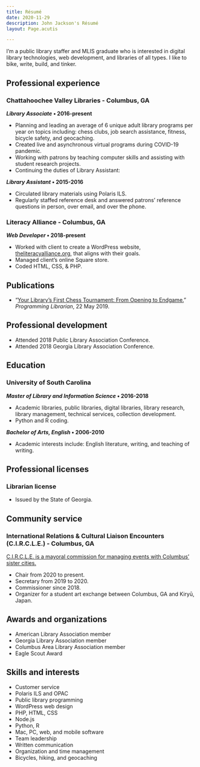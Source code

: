 ```yaml
---
title: Résumé
date: 2020-11-29
description: John Jackson's Résumé
layout: Page.acutis

---
```


I’m a public library staffer and MLIS graduate who is interested in digital
library technologies, web development, and libraries of all types. I like to
bike, write, build, and tinker.

## Professional experience

### Chattahoochee Valley Libraries - Columbus, GA

**_Library Associate_ • 2016-present**

- Planning and leading an average of 6 unique adult library programs per year
  on topics including: chess clubs, job search assistance, fitness, bicycle
  safety, and geocaching.
- Created live and asynchronous virtual programs during COVID-19 pandemic.
- Working with patrons by teaching computer skills and assisting with student
  research projects.
- Continuing the duties of Library Assistant:

**_Library Assistant_ • 2015-2016**

- Circulated library materials using Polaris ILS.
- Regularly staffed reference desk and answered patrons’ reference questions
  in person, over email, and over the phone.

### Literacy Alliance - Columbus, GA

**_Web Developer_ • 2018-present**

- Worked with client to create a WordPress website, [theliteracyalliance.org],
  that aligns with their goals.
- Managed client’s online Square store.
- Coded HTML, CSS, & PHP.

[theliteracyalliance.org]: https://theliteracyalliance.org/

## Publications

- “[Your Library’s First Chess Tournament: From Opening to Endgame.][1]”
  *Programming Librarian*, 22 May 2019.

[1]: http://programminglibrarian.org/articles/your-library’s-first-chess-tournament-opening-endgame

## Professional development

- Attended 2018 Public Library Association Conference.
- Attended 2018 Georgia Library Association Conference.

## Education

### University of South Carolina

**_Master of Library and Information Science_ • 2016-2018**


- Academic libraries, public libraries, digital libraries, library research,
  library management, technical services, collection development.
- Python and R coding.

**_Bachelor of Arts, English_ • 2006-2010**

- Academic interests include: English literature, writing, and teaching of
  writing.

## Professional licenses

### Librarian license

- Issued by the State of Georgia.

## Community service

### International Relations & Cultural Liaison Encounters (C.I.R.C.L.E.) - Columbus, GA

[C.I.R.C.L.E. is a mayoral commission for managing events with Columbus’ sister cities.][2]

[2]: https://www.columbusga.gov/mayor/Commission-on-Relations

- Chair from 2020 to present.
- Secretary from 2019 to 2020.
- Commissioner since 2018.
- Organizer for a student art exchange between Columbus, GA and Kiryū, Japan.

## Awards and organizations

- American Library Association member
- Georgia Library Association member
- Columbus Area Library Association member
- Eagle Scout Award

## Skills and interests

- Customer service
- Polaris ILS and OPAC
- Public library programming
- WordPress web design
- PHP, HTML, CSS
- Node.js
- Python, R
- Mac, PC, web, and mobile software
- Team leadership
- Written communication
- Organization and time management
- Bicycles, hiking, and geocaching
